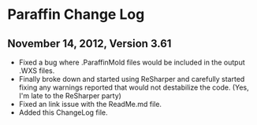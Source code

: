 # Paraffin Change Log #

## November 14, 2012, Version 3.61 ##
- Fixed a bug where .ParaffinMold files would be included in the output .WXS files.
- Finally broke down and started using ReSharper and carefully started fixing any warnings reported that would not destabilize the code. (Yes, I'm late to the ReSharper party)
- Fixed an link issue with the ReadMe.md file.
- Added this ChangeLog file.

